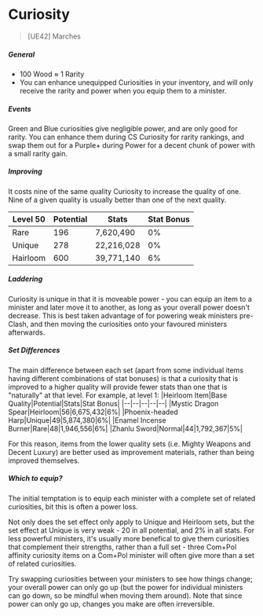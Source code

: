 # Curiosity
> [UE42] Marches

##### General
- 100 Wood ≈ 1 Rarity
- You can enhance unequipped Curiosities in your inventory, and will only receive the rarity and power when you equip them to a minister.

##### Events
Green and Blue curiosities give negligible power, and are only good for rarity. You can enhance them during CS Curiosity for rarity rankings, and swap them out for a Purple+ during Power for a decent chunk of power with a small rarity gain.

##### Improving
It costs nine of the same quality Curiosity to increase the quality of one. Nine of a given quality is usually better than one of the next quality.

|Level 50|Potential|Stats|Stat Bonus|
|--|--|--|--|
|Rare|196|7,620,490|0%|
|Unique|278|22,216,028|0%|
|Hairloom|600|39,771,140|6%|

##### Laddering
Curiosity is unique in that it is moveable power - you can equip an item to a minister and later move it to another, as long as your overall power doesn't decrease. This is best taken advantage of for powering weak ministers pre-Clash, and then moving the curiosities onto your favoured ministers afterwards.

##### Set Differences
The main difference between each set (apart from some individual items having different combinations of stat bonuses) is that a curiosity that is improved to a higher quality will provide fewer stats than one that is "naturally" at that level. For example, at level 1:
|Heirloom Item|Base Quality|Potential|Stats|Stat Bonus|
|--|--|--|--|--|
|Mystic Dragon Spear|Heirloom|56|6,675,432|6%|
|Phoenix-headed Harp|Unique|49|5,874,380|6%|
|Enamel Incense Burner|Rare|48|1,946,556|6%|
|Zhanlu Sword|Normal|44|1,792,367|5%|

For this reason, items from the lower quality sets (i.e. Mighty Weapons and Decent Luxury) are better used as improvement materials, rather than being improved themselves.

##### Which to equip?
The initial temptation is to equip each minister with a complete set of related curiosities, bit this is often a power loss.

Not only does the set effect only apply to Unique and Heirloom sets, but the set effect at Unique is very weak - 20 in all potential, and 2% in all stats. For less powerful ministers, it's usually more benefical to give them curiosities that complement their strengths, rather than a full set - three Com+Pol affinity curiosity items on a Com+Pol minister will often give more than a set of related curiosities.

Try swapping curiosities between your ministers to see how things change; your overall power can only go up (but the power for individual ministers can go down, so be mindful when moving them around). Note that since power can only go up, changes you make are often irreversible.